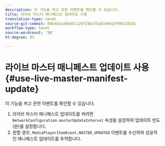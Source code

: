 ```yaml
---
description: 이 기능을 켜고 관련 이벤트를 확인할 수 있습니다.
title: 라이브 마스터 매니페스트 업데이트 사용
translation-type: tm+mt
source-git-commit: 89bdda1d4bd5c126f19ba75a819942df901183d1
workflow-type: tm+mt
source-wordcount: '56'
ht-degree: 0%

---
```



# 라이브 마스터 매니페스트 업데이트 사용{#use-live-master-manifest-update}

이 기능을 켜고 관련 이벤트를 확인할 수 있습니다.

1. 라이브 마스터 매니페스트 업데이트를 켜려면 `NetworkConfiguration.masterUpdateInterval` 속성을 설정하여 업데이트 빈도(분)를 설정합니다.
1. 원할 경우, `MediaPlayerItemEvent.MASTER_UPDATED` 이벤트를 수신하여 성공적인 매니페스트 업데이트를 추적합니다.
